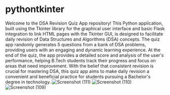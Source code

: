 # pythontkinter

Welcome to the DSA Revision Quiz App repository! This Python application, built using the Tkinter library for the graphical user interface and basic Flask integration to link HTML pages with the Tkinter GUI, is designed to facilitate daily revision of Data Structures and Algorithms (DSA) concepts. The quiz app randomly generates 5 questions from a bank of DSA problems, providing users with an engaging and dynamic learning experience. At the end of the quiz, the app provides a detailed score and analysis of the user's performance, helping B.Tech students track their progress and focus on areas that need improvement. With the belief that consistent revision is crucial for mastering DSA, this quiz app aims to make daily revision a convenient and beneficial practice for students pursuing a Bachelor's degree in technology.
![Screenshot (111)](https://github.com/shreshtha1995/pythontkinter/assets/152790154/e9e090f9-f5fc-46b7-a386-dbaac735e858)
![Screenshot (110)](https://github.com/shreshtha1995/pythontkinter/assets/152790154/6f80121e-e2db-4323-9e19-693b761f316e)
![Screenshot (109)](https://github.com/shreshtha1995/pythontkinter/assets/152790154/9f126707-a9ea-4622-a044-ff23c2691395)

